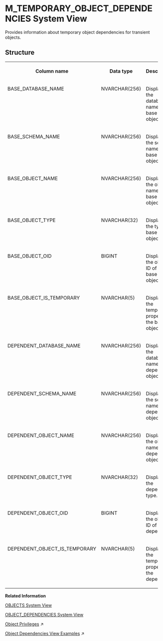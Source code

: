 <!-- loio20c786a175191014932ea025e0d34ba0 -->

# M\_TEMPORARY\_OBJECT\_DEPENDENCIES System View

Provides information about temporary object dependencies for transient objects.



<a name="loio20c786a175191014932ea025e0d34ba0___m__t_e_m_p_o_r_a_r_y__o_b_j_e_c_t__d_e_p_e_n_d_e_n_c_i_e_s_1struct_M_TEMPORARY_OBJECT_DEPENDENCIES"/>

## Structure


<table>
<tr>
<th valign="top">

Column name

</th>
<th valign="top">

Data type

</th>
<th valign="top">

Description

</th>
</tr>
<tr>
<td valign="top">

BASE\_DATABASE\_NAME

</td>
<td valign="top">

NVARCHAR\(256\)

</td>
<td valign="top">

Displays the database name of the base object.

</td>
</tr>
<tr>
<td valign="top">

BASE\_SCHEMA\_NAME

</td>
<td valign="top">

NVARCHAR\(256\)

</td>
<td valign="top">

Displays the schema name of the base object.

</td>
</tr>
<tr>
<td valign="top">

BASE\_OBJECT\_NAME

</td>
<td valign="top">

NVARCHAR\(256\)

</td>
<td valign="top">

Displays the object name of the base object.

</td>
</tr>
<tr>
<td valign="top">

BASE\_OBJECT\_TYPE

</td>
<td valign="top">

NVARCHAR\(32\)

</td>
<td valign="top">

Displays the type of base object.

</td>
</tr>
<tr>
<td valign="top">

BASE\_OBJECT\_OID

</td>
<td valign="top">

BIGINT

</td>
<td valign="top">

Displays the object ID of the base object.

</td>
</tr>
<tr>
<td valign="top">

BASE\_OBJECT\_IS\_TEMPORARY

</td>
<td valign="top">

NVARCHAR\(5\)

</td>
<td valign="top">

Displays the temporary property of the base object.

</td>
</tr>
<tr>
<td valign="top">

DEPENDENT\_DATABASE\_NAME

</td>
<td valign="top">

NVARCHAR\(256\)

</td>
<td valign="top">

Displays the database name of the dependent object.

</td>
</tr>
<tr>
<td valign="top">

DEPENDENT\_SCHEMA\_NAME

</td>
<td valign="top">

NVARCHAR\(256\)

</td>
<td valign="top">

Displays the schema name of the dependent object.

</td>
</tr>
<tr>
<td valign="top">

DEPENDENT\_OBJECT\_NAME

</td>
<td valign="top">

NVARCHAR\(256\)

</td>
<td valign="top">

Displays the object name of the dependent object.

</td>
</tr>
<tr>
<td valign="top">

DEPENDENT\_OBJECT\_TYPE

</td>
<td valign="top">

NVARCHAR\(32\)

</td>
<td valign="top">

Displays the dependent type.

</td>
</tr>
<tr>
<td valign="top">

DEPENDENT\_OBJECT\_OID

</td>
<td valign="top">

BIGINT

</td>
<td valign="top">

Displays the object ID of the dependent.

</td>
</tr>
<tr>
<td valign="top">

DEPENDENT\_OBJECT\_IS\_TEMPORARY

</td>
<td valign="top">

NVARCHAR\(5\)

</td>
<td valign="top">

Displays the temporary property of the dependent.

</td>
</tr>
</table>

**Related Information**  


[OBJECTS System View](../021-System-Views/objects-system-view-20cbede.md "Provides information about available objects.")

[OBJECT\_DEPENDENCIES System View](../021-System-Views/object-dependencies-system-view-20cbd12.md "Provides information about the dependencies between objects, such as which views refer to a specific table.")

[Object Privileges](https://help.sap.com/viewer/a1317de16a1e41a6b0ff81849d80713c/2023_4_QRC/en-US/d6311b15a7e74e01b3f660f7d175b318.html "Object privileges are SQL privileges that are used to allow access to and modification of database objects.") :arrow_upper_right:

[Object Dependencies View Examples](https://help.sap.com/viewer/d1cb63c8dd8e4c35a0f18aef632687f0/2023_4_QRC/en-US/38608b6773a6423986785de97d0d1ea8.html "") :arrow_upper_right:


